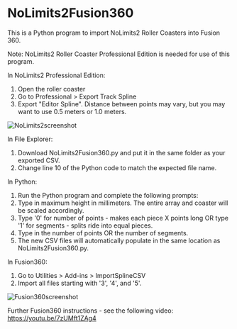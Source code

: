 # NoLimits2Fusion360

This is a Python program to import NoLimits2 Roller Coasters into Fusion 360.

Note: NoLimits2 Roller Coaster Professional Edition is needed for use of this program.

In NoLimits2 Professional Edition:
1. Open the roller coaster
2. Go to Professional > Export Track Spline
3. Export "Editor Spline". Distance between points may vary, but you may want to use  0.5 meters or 1.0 meters.

![NoLimits2screenshot](https://i.imgur.com/TVdKicZ.png)

In File Explorer:
1. Download NoLimits2Fusion360.py and put it in the same folder as your exported CSV.
2. Change line 10 of the Python code to match the expected file name.

In Python:
1. Run the Python program and complete the following prompts:
2. Type in maximum height in millimeters. The entire array and coaster will be scaled accordingly.
3. Type '0' for number of points - makes each piece X points long OR type '1' for segments - splits ride into equal pieces.
4. Type in the number of points OR the number of segments.
5. The new CSV files will automatically populate in the same location as NoLimits2Fusion360.py.

In Fusion360:
1. Go to Utilities > Add-ins > ImportSplineCSV
2. Import all files starting with '3', '4', and '5'.

![Fusion360screenshot](https://i.imgur.com/4FQ3TR0.png)

Further Fusion360 instructions - see the following video: https://youtu.be/7zUMft1ZAg4



